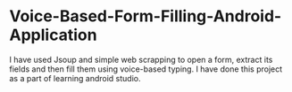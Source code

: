 # Voice-Based-Form-Filling-Android-Application
I have used Jsoup and simple web scrapping to open a form, extract its fields and then fill them using voice-based typing. I have done this project as a part of learning android studio.
